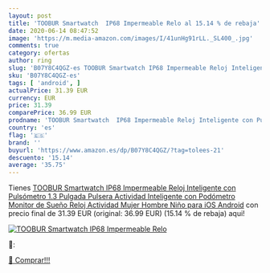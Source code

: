 ```yaml
---
layout: post
title: 'TOOBUR Smartwatch  IP68 Impermeable Relo al 15.14 % de rebaja'
date: 2020-06-14 08:47:52
image: 'https://m.media-amazon.com/images/I/41unHg91rLL._SL400_.jpg'
comments: true
category: ofertas
author: ring
slug: 'B07Y8C4QGZ-es TOOBUR Smartwatch IP68 Impermeable Reloj Inteligente con...'
sku: 'B07Y8C4QGZ-es'
tags: [ 'android', ]
actualPrice: 31.39 EUR
currency: EUR
price: 31.39
comparePrice: 36.99 EUR
prodname: 'TOOBUR Smartwatch  IP68 Impermeable Reloj Inteligente con Pulsómetro  1.3 Pulgada Pulsera Actividad Inteligente con Podómetro Monitor de Sueño  Reloj Actividad Mujer Hombre Niño para iOS Android'
country: 'es'
flag: '🇪🇸'
brand: ''
buyurl: 'https://www.amazon.es/dp/B07Y8C4QGZ/?tag=tolees-21'
descuento: '15.14'
average: '35.75'
---
```


Tienes [TOOBUR Smartwatch  IP68 Impermeable Reloj Inteligente con Pulsómetro  1.3 Pulgada Pulsera Actividad Inteligente con Podómetro Monitor de Sueño  Reloj Actividad Mujer Hombre Niño para iOS Android](https://www.amazon.es/dp/B07Y8C4QGZ/?tag=tolees-21) con precio final de  31.39 EUR (original: 36.99 EUR) (15.14 %  de rebaja) aqui!

[![TOOBUR Smartwatch  IP68 Impermeable Relo](https://m.media-amazon.com/images/I/41unHg91rLL._SL400_.jpg)](https://www.amazon.es/dp/B07Y8C4QGZ/?tag=tolees-21)

🔎:


[🛒 Comprar!!!](https://www.amazon.es/dp/B07Y8C4QGZ/?tag=tolees-21)
